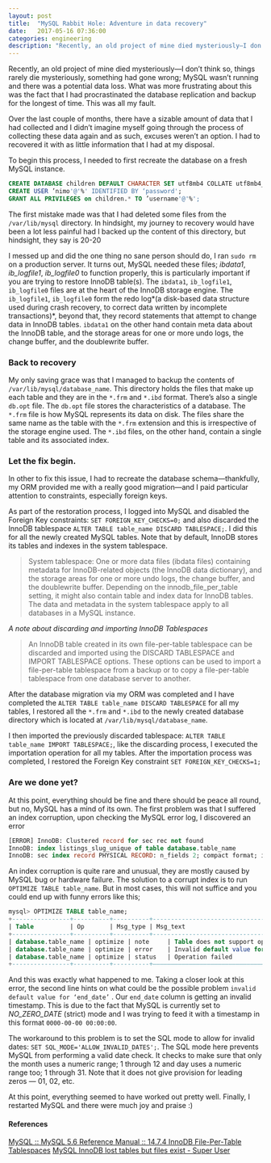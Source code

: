 ```yaml
---
layout: post
title:  "MySQL Rabbit Hole: Adventure in data recovery"
date:   2017-05-16 07:36:00
categories: engineering
description: "Recently, an old project of mine died mysteriously—I don’t think so, things rarely die mysteriously, something had gone wrong; MySQL wasn’t running and there was a potential data loss"
---
```

Recently, an old project of mine died mysteriously&mdash;I don’t think so, things rarely die mysteriously, something had gone wrong; MySQL wasn’t running and there was a potential data loss. What was more frustrating about this was the fact that I had procrastinated the database replication and backup for the longest of time. This was all my fault. 

Over the last couple of months, there have a sizable amount of data that I had collected and I didn’t imagine myself going through the process of collecting these data again and as such, excuses weren’t an option. I had to recovered it with as little information that I had at my disposal. 

To begin this process, I needed to first recreate the database on a fresh MySQL instance. 
```sql
CREATE DATABASE children DEFAULT CHARACTER SET utf8mb4 COLLATE utf8mb4_unicode_ci;
CREATE USER ’nimo'@'%' IDENTIFIED BY ‘password';
GRANT ALL PRIVILEGES on children.* TO ’username'@'%';
```

The first mistake made was that I had deleted some files from the  `/var/lib/mysql` directory. In hindsight, my journey to recovery would have been a lot less painful had I backed up the content of this directory, but hindsight, they say is 20-20

I messed up and did the one thing no sane person should do, I ran 
`sudo rm` on a production server. It turns out, MySQL needed these files; *ibdata1*,  *ib_logfile1*,  *ib_logfile0* to function properly, this is particularly important if you are trying to restore InnoDB table(s). 
The  `ibdata1`,  `ib_logfile1`,  `ib_logfile0` files are at the heart of the InnoDB storage engine. The `ib_logfile1`,  `ib_logfile0` form the redo log*(a disk-based data structure used during crash recovery, to correct data written by incomplete transactions)*, beyond that, they record statements that attempt to change data in InnoDB tables. `ibdata1` on the other hand contain meta data about the InnoDB table, and the storage areas for one or more undo logs, the change buffer, and the doublewrite buffer. 

### Back to recovery
My only saving grace was that I managed to backup the contents of `/var/lib/mysql/database_name`. This directory holds the files that make up each table and they are in the `*.frm` and `*.ibd` format.  There’s also a single `db.opt` file. The `db.opt` file stores the characteristics of a database. The `*.frm` file is how MySQL represents its data on disk. The files share the same name as the table with the `*.frm` extension and this is irrespective of the storage engine used.  The `*.ibd` files, on the other hand, contain a single table and its associated index. 

### Let the fix begin. 
In other to fix this issue, I had to recreate the database schema&mdash;thankfully, my ORM provided me with a really good migration&mdash;and I paid particular attention to constraints, especially foreign keys. 

As part of the restoration process, I logged into MySQL and disabled the Foreign Key constraints:
 `SET FOREIGN_KEY_CHECKS=0;` 
and also discarded the InnoDB tablespace
 `ALTER TABLE table_name DISCARD TABLESPACE;`. I did this for all the newly created MySQL tables. Note that by default, InnoDB stores its tables and indexes in the system tablespace. 

> System tablespace: One or more data files (ibdata files) containing metadata for InnoDB-related objects (the InnoDB data dictionary), and the storage areas for one or more undo logs, the change buffer, and the doublewrite buffer. Depending on the innodb_file_per_table setting, it might also contain table and index data for InnoDB tables. The data and metadata in the system tablespace apply to all databases in a MySQL instance. 

*A note about discarding and importing InnoDB Tablespaces*
> An InnoDB table created in its own file-per-table tablespace can be discarded and imported using the DISCARD TABLESPACE and IMPORT TABLESPACE options. These options can be used to import a file-per-table tablespace from a backup or to copy a file-per-table tablespace from one database server to another.

After the database migration via my ORM was completed and I have completed the `ALTER TABLE table_name DISCARD TABLESPACE` for all my tables,  I restored all the `*.frm` and `*.ibd` to the newly created database directory which is located at `/var/lib/mysql/database_name`. 

I then imported the previously discarded tablespace:
 `ALTER TABLE table_name IMPORT TABLESPACE;`, like the discarding process, I executed the importation operation for all my tables. After the importation process was completed, I restored the Foreign Key constraint `SET FOREIGN_KEY_CHECKS=1;`

### Are we done yet?
At this point, everything should be fine and there should be peace all round, but no, MySQL has a mind of its own.  The first problem was that I suffered an index corruption, upon checking the MySQL error log, I discovered an error
```sql
[ERROR] InnoDB: Clustered record for sec rec not found 
InnoDB: index listings_slug_unique of table database.table_name 
InnoDB: sec index record PHYSICAL RECORD: n_fields 2; compact format; info bits 0
```

An index corruption is quite rare and unusual, they are mostly caused by MySQL bug or hardware failure. The solution to a corrupt index is to run `OPTIMIZE TABLE table_name`. But in most cases, this will not suffice and you could end up with funny errors like this;
```sql
mysql> OPTIMIZE TABLE table_name;
+----------------+----------+----------+-------------------------------------------------------------------+
| Table          | Op       | Msg_type | Msg_text                                                          |
+----------------+----------+----------+-------------------------------------------------------------------+
| database.table_name | optimize | note     | Table does not support optimize, doing recreate + analyze instead |
| database.table_name | optimize | error    | Invalid default value for 'end_date'                              |
| database.table_name | optimize | status   | Operation failed                                                  |
+----------------+----------+----------+—————————————————————————————————+
```

And this was exactly what happened to me.
Taking a closer look at this error,  the second line hints on what could be the possible problem  `invalid default value for ‘end_date’` . Our `end_date` column is getting an invalid timestamp. This is due to the fact that MySQL is currently set to *NO_ZERO_DATE* (strict) mode and I was trying to feed it with a timestamp in this format `0000-00-00 00:00:00`.

The workaround to this problem is to set the SQL mode to allow for invalid dates:  `SET SQL_MODE='ALLOW_INVALID_DATES';`.  The SQL mode here prevents MySQL from performing a valid date check. It checks to make sure that only the month uses a numeric range; 1 through 12 and day uses a numeric range too; 1 through 31. Note that it does not give provision for leading zeros — 01, 02, etc. 

At this point, everything seemed to have worked out pretty well. Finally, I restarted MySQL and there were much joy and praise :)

#### References
[MySQL :: MySQL 5.6 Reference Manual :: 14.7.4 InnoDB File-Per-Table Tablespaces](https://dev.mysql.com/doc/refman/5.6/en/innodb-multiple-tablespaces.html)
[MySQL InnoDB lost tables but files exist - Super User](https://superuser.com/questions/675445/mysql-innodb-lost-tables-but-files-exist)